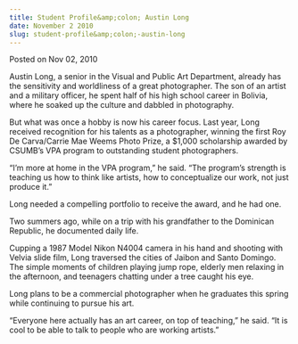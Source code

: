 ```yaml
---
title: Student Profile&amp;colon; Austin Long
date: November 2 2010
slug: student-profile&amp;colon;-austin-long
---
```


 
<span class="date">Posted on Nov 02, 2010 </span>

<p>Austin Long, a senior in the Visual and Public Art Department,
already has the sensitivity and worldliness of a great
photographer. The son of an artist and a military officer, he spent
half of his high school career in Bolivia, where he soaked up the
culture and dabbled in photography.</p>
<p>But what was once a hobby is now his career focus. Last year,
Long received recognition for his talents as a photographer,
winning the first Roy De Carva/Carrie Mae Weems Photo Prize, a
$1,000 scholarship awarded by CSUMB&#x2019;s VPA program to outstanding
student photographers.</p>
<p>&#x201C;I&#x2019;m more at home in the VPA program,&#x201D; he said. &#x201C;The program&#x2019;s
strength is teaching us how to think like artists, how to
conceptualize our work, not just produce it.&#x201D;</p>
<p>Long needed a compelling portfolio to receive the award, and he
had one.</p>
<p>Two summers ago, while on a trip with his grandfather to the
Dominican Republic, he documented daily life.</p>
<p>Cupping a 1987 Model Nikon N4004 camera in his hand and shooting
with Velvia slide film, Long traversed the cities of Jaibon and
Santo Domingo. The simple moments of children playing jump rope,
elderly men relaxing in the afternoon, and teenagers chatting under
a tree caught his eye.</p>
<p>Long plans to be a commercial photographer when he graduates
this spring while continuing to pursue his art.</p>
<p>&#x201C;Everyone here actually has an art career, on top of teaching,&#x201D;
he said. &#x201C;It is cool to be able to talk to people who are working
artists.&#x201D;<br>
&#xA0;</br></p>
 
